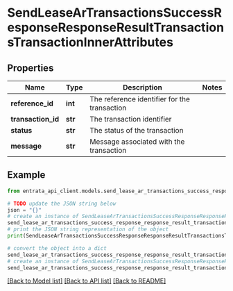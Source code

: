# SendLeaseArTransactionsSuccessResponseResponseResultTransactionsTransactionInnerAttributes


## Properties

Name | Type | Description | Notes
------------ | ------------- | ------------- | -------------
**reference_id** | **int** | The reference identifier for the transaction | 
**transaction_id** | **str** | The transaction identifier | 
**status** | **str** | The status of the transaction | 
**message** | **str** | Message associated with the transaction | 

## Example

```python
from entrata_api_client.models.send_lease_ar_transactions_success_response_response_result_transactions_transaction_inner_attributes import SendLeaseArTransactionsSuccessResponseResponseResultTransactionsTransactionInnerAttributes

# TODO update the JSON string below
json = "{}"
# create an instance of SendLeaseArTransactionsSuccessResponseResponseResultTransactionsTransactionInnerAttributes from a JSON string
send_lease_ar_transactions_success_response_response_result_transactions_transaction_inner_attributes_instance = SendLeaseArTransactionsSuccessResponseResponseResultTransactionsTransactionInnerAttributes.from_json(json)
# print the JSON string representation of the object
print(SendLeaseArTransactionsSuccessResponseResponseResultTransactionsTransactionInnerAttributes.to_json())

# convert the object into a dict
send_lease_ar_transactions_success_response_response_result_transactions_transaction_inner_attributes_dict = send_lease_ar_transactions_success_response_response_result_transactions_transaction_inner_attributes_instance.to_dict()
# create an instance of SendLeaseArTransactionsSuccessResponseResponseResultTransactionsTransactionInnerAttributes from a dict
send_lease_ar_transactions_success_response_response_result_transactions_transaction_inner_attributes_from_dict = SendLeaseArTransactionsSuccessResponseResponseResultTransactionsTransactionInnerAttributes.from_dict(send_lease_ar_transactions_success_response_response_result_transactions_transaction_inner_attributes_dict)
```
[[Back to Model list]](../README.md#documentation-for-models) [[Back to API list]](../README.md#documentation-for-api-endpoints) [[Back to README]](../README.md)


